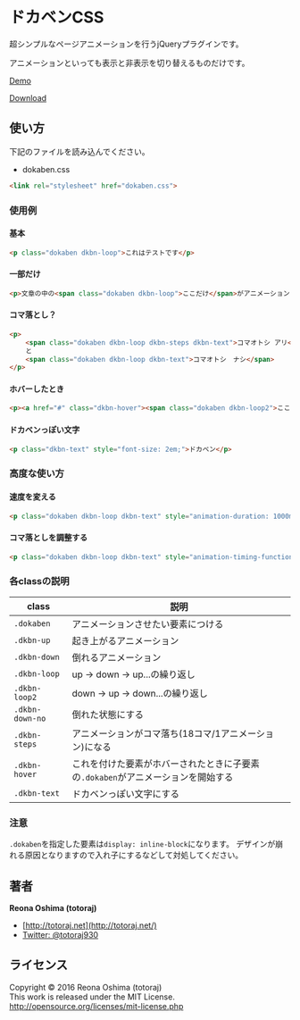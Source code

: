 # ドカベンCSS

超シンプルなページアニメーションを行うjQueryプラグインです。

アニメーションといっても表示と非表示を切り替えるものだけです。

[Demo](https://totoraj930.github.io/dokaben-css)

[Download](https://github.com/totoraj930/dokaben-css/archive/master.zip)

## 使い方

下記のファイルを読み込んでください。

* dokaben.css

```html
<link rel="stylesheet" href="dokaben.css">
```


### 使用例

#### 基本
```html
<p class="dokaben dkbn-loop">これはテストです</p>
```

#### 一部だけ
```html
<p>文章の中の<span class="dokaben dkbn-loop">ここだけ</span>がアニメーションされます。</p>
```

#### コマ落とし？
```html
<p>
	<span class="dokaben dkbn-loop dkbn-steps dkbn-text">コマオトシ アリ</span>
	と
	<span class="dokaben dkbn-loop dkbn-text">コマオトシ　ナシ</span>
</p>
```

#### ホバーしたとき
```html
<p><a href="#" class="dkbn-hover"><span class="dokaben dkbn-loop2">ここにマウスがのると動くよ</span></a></p>
```

#### ドカベンっぽい文字
```html
<p class="dkbn-text" style="font-size: 2em;">ドカベン</p>
```


### 高度な使い方

#### 速度を変える
```html
<p class="dokaben dkbn-loop dkbn-text" style="animation-duration: 1000ms; font-size: 2em;">ハヤイ ヤツ</p>
```

#### コマ落としを調整する
```html
<p class="dokaben dkbn-loop dkbn-text" style="animation-timing-function: steps(10); font-size: 2em;">カクカク</p>
```

### 各classの説明

class|説明
-|-
`.dokaben`|アニメーションさせたい要素につける
`.dkbn-up`|起き上がるアニメーション
`.dkbn-down`|倒れるアニメーション
`.dkbn-loop`|up → down → up...の繰り返し
`.dkbn-loop2`|down → up → down...の繰り返し
`.dkbn-down-no`|倒れた状態にする
`.dkbn-steps`|アニメーションがコマ落ち(18コマ/1アニメーション)になる
`.dkbn-hover`|これを付けた要素がホバーされたときに子要素の`.dokaben`がアニメーションを開始する
`.dkbn-text`|ドカベンっぽい文字にする


### 注意

`.dokaben`を指定した要素は`display: inline-block`になります。
デザインが崩れる原因となりますので入れ子にするなどして対処してください。

## 著者
**Reona Oshima (totoraj)**
* [http://totoraj.net](http://totoraj.net/)
* [Twitter: @totoraj930](https://twitter.com/totoraj930/)


## ライセンス
Copyright &copy; 2016 Reona Oshima (totoraj)  
This work is released  under the MIT License.  
<http://opensource.org/licenses/mit-license.php>